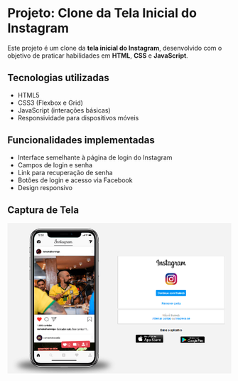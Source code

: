 # Projeto: Clone da Tela Inicial do Instagram

Este projeto é um clone da **tela inicial do Instagram**, desenvolvido com o objetivo de praticar habilidades em **HTML**, **CSS** e **JavaScript**.

## Tecnologias utilizadas

- HTML5  
- CSS3 (Flexbox e Grid)  
- JavaScript (interações básicas)  
- Responsividade para dispositivos móveis

## Funcionalidades implementadas

- Interface semelhante à página de login do Instagram  
- Campos de login e senha  
- Link para recuperação de senha  
- Botões de login e acesso via Facebook  
- Design responsivo

## Captura de Tela

![Tela Inicial do Clone do Instagram](./imagem-projeto.png)
